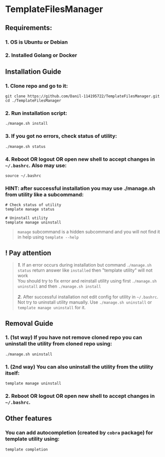 # TemplateFilesManager


## Requirements:
### 1. OS is Ubuntu or Debian
### 2. Installed Golang or Docker


## Installation Guide

### 1. Clone repo and go to it:

```shell
git clone https://github.com/Danil-114195722/TemplateFilesManager.git
cd ./TemplateFilesManager
```

### 2. Run installation script:

```shell
./manage.sh install
```

### 3. If you got no errors, check status of utility:

```shell
./manage.sh status
```

### 4. Reboot OR logout OR open new shell to accept changes in `~/.bashrc`. Also may use:

```shell
source ~/.bashrc
```

### HINT: after successful installation you may use ./manage.sh from utility like a subcommand:

```shell
# Check status of utility
template manage status

# Uninstall utility
template manage uninstall
```

> `manage` subcommand is a hidden subcommand and you will not find it in help using `template --help`

## ! Pay attention

> ___1.___ If an error occurs during installation but command `./manage.sh status` return answer like `installed` then "template utility" will not work
> <br>
> You should try to fix error and reinstall utility using first `./manage.sh uninstall` and then `./manage.sh install`
> <br><br>
> ___2.___ After successful installation not edit config for utility in `~/.bashrc`. Not try to uninstall utility manually. Use `./manage.sh uninstall` or `template manage uninstall` for it.


## Removal Guide

### 1. (1st way) If you have not remove cloned repo you can uninstall the utility from cloned repo using:

```shell
./manage.sh uninstall
```

### 1. (2nd way) You can also uninstall the utility from the utility itself:

```shell
template manage uninstall
```

### 2. Reboot OR logout OR open new shell to accept changes in `~/.bashrc`.


## Other features

### You can add autocompletion (created by `cobra` package) for template utility using:

```shell
template completion
```
